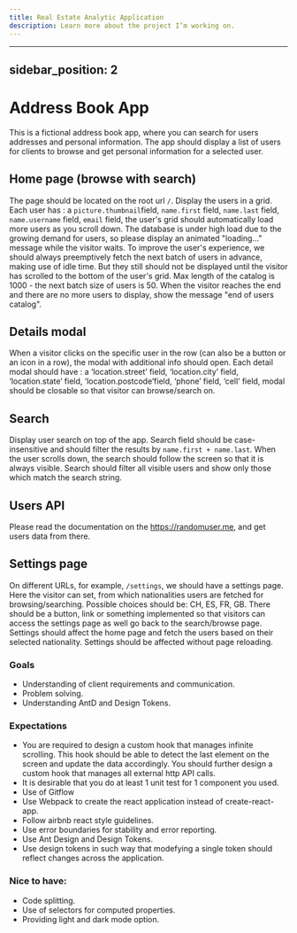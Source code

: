 ```yaml
---
title: Real Estate Analytic Application
description: Learn more about the project I’m working on.
---
```

---
sidebar_position: 2
---

# Address Book App

This is a fictional address book app, where you can search for users addresses and personal information. The app should display a list of users for clients to browse and get personal information for a selected user.

## Home page (browse with search)

The page should be located on the root url `/`. Display the users in a grid. Each user has : a `picture.thumbnail`​ field, `name.first`​ field, `name.last`​ field, `name.username`​ field, `email`​ field, the user's grid should automatically load more users as you scroll down. The database is under high load due to the growing demand for users, so please display an animated "loading..." message while the visitor waits. To improve the user's experience, we should always preemptively fetch the next batch of users in advance, making use of idle time. But they still should not be displayed until the visitor has scrolled to the bottom of the user's grid. Max length of the catalog is 1000 - the next batch size of users is 50. When the visitor reaches the end and there are no more users to display, show the message "end of users catalog".

## Details modal

When a visitor clicks on the specific user in the row (can also be a button or an icon in a row), the modal with additional info should open. Each detail modal should have : a ‘location.street’​ field, ‘location.city’​ field, ‘location.state’​ field, ‘location.postcode’​ field, ‘phone’​ field, ‘cell’​ field, modal should be closable so that visitor can browse/search on.

## Search

Display user search on top of the app. Search field should be case-insensitive and should filter the results by `name.first + name.last`​. When the user scrolls down, the search should follow the screen so that it is always visible. Search should filter all visible users and show only those which match the search string.

## Users API

Please read the documentation on the https://randomuser.me, and get users data from there.

## Settings page

On different URLs, for example, `/settings`, we should have a settings page. Here the visitor can set, from which nationalities users are fetched for browsing/searching.
Possible choices should be: CH, ES, FR, GB. There should be a button, link or something implemented so that visitors can access the settings page as well go back to the search/browse page. Settings should affect the home page and fetch the users based on their selected nationality.
Settings should be affected without page reloading.

### Goals

- Understanding of client requirements and communication.
- Problem solving.
- Understanding AntD and Design Tokens.

### Expectations

- You are required to design a custom hook that manages infinite scrolling. This hook should be able to detect the last element on the screen and update the data accordingly. You should further design a custom hook that manages all external http API calls.
- It is desirable that you do at least 1 unit test for 1 component you used.
- Use of Gitflow
- Use Webpack to create the react application instead of create-react-app.
- Follow airbnb react style guidelines.
- Use error boundaries for stability and error reporting.
- Use Ant Design and Design Tokens.
- Use design tokens in such way that modefying a single token should reflect changes across the application.

### Nice to have:

- Code splitting.
- Use of selectors for computed properties.
- Providing light and dark mode option.
